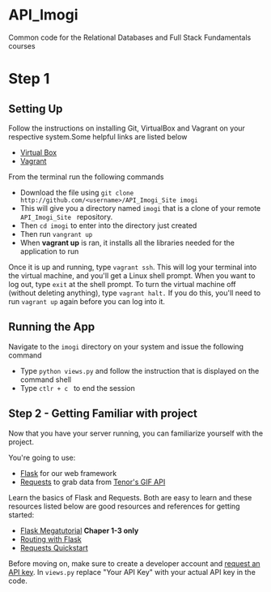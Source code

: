 # API_Imogi

Common code for the Relational Databases and Full Stack Fundamentals courses
# Step 1
## Setting Up
Follow the instructions on installing Git, VirtualBox and Vagrant on your respective system.Some helpful links are listed below
* [Virtual Box](https://www.virtualbox.org/wiki/Linux_Downloads)
* [Vagrant](https://www.vagrantup.com/downloads.html)

From the terminal run the following commands 
- Download the file using ```git clone http://github.com/<username>/API_Imogi_Site imogi```
- This will give you a directory named ```imogi``` that is a clone of your remote ```API_Imogi_Site ``` repository.
- Then ```cd imogi``` to enter into the directory just created
- Then run ```vangrant up```
- When **vagrant up** is ran, it installs all the libraries needed for the application to run

Once it is up and running, type ```vagrant ssh```. This will log your terminal into the virtual machine, and you'll get a Linux
shell prompt. When you want to log out, type ```exit``` at the shell prompt. To turn the virtual machine off (without deleting
anything), type ```vagrant halt.``` If you do this, you'll need to run ```vagrant up``` again before you can log into it.

## Running the App
Navigate to the ```imogi``` directory on your system and issue the following command
- Type ```python views.py``` and follow the instruction that is displayed on the command shell
- Type ```ctlr + c ``` to end the session

## Step 2 - Getting Familiar with project

Now that you have your server running, you can familiarize yourself with the project.

You're going to use:

- [Flask](http://flask.pocoo.org/docs/1.0/) for our web framework
- [Requests](http://docs.python-requests.org/en/master/) to grab data from [Tenor's GIF API](https://tenor.com/gifapi)

 Learn the basics of Flask and Requests. Both are easy to learn and these resources listed below are good resources and references for getting started: 
  * [Flask Megatutorial](https://blog.miguelgrinberg.com/post/the-flask-mega-tutorial-part-i-hello-world) **Chaper 1-3 only**
  * [Routing with Flask](https://www.rithmschool.com/courses/flask-fundamentals/routing-with-flask)
  * [Requests Quickstart](http://docs.python-requests.org/en/master/user/quickstart/)

Before moving on, make sure to create a developer account and [request an API key](https://tenor.com/gifapi/documentation). 
   In `views.py` replace "Your API Key" with your actual API key in the code.
